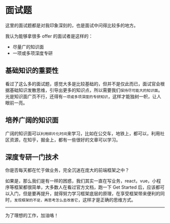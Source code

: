 # 面试题

这里的面试题都是对我印象深刻的，也是面试中问得比较多的地方。

我认为能够拿很多 offer 的面试者是这样的：

- 尽量广的知识面
- 一项或多项深度专研

## 基础知识的重要性

看过了这么多的面试题，感觉大多是比较基础的，但并不是仅此而已，面试官会根据基础知识发散思维，引导出更多的知识点，所以需要我们`保持尽可能大的知识面`。光是知识面广页不行，还得有`一项或多项深度的专研知识`，这样才能独树一帜，让人眼前一亮。

## 培养广阔的知识面

广阔的知识面可以`利用碎片化时间`来学习，比如在公交车，地铁上，都可以，利用社区资源，在知乎，掘金上，都有一些很好的文章可以学习。

## 深度专研一门技术

你是否每天都在忙于做业务，完全沉迷在庞大的前端框架之中？

如果是，那么我们是有一样的困惑，我们其实一直在写业务，react，vue，小程序等框架都很简单，大多数人在看过官方文档，跑一下 Get Started 后，应该都可以入门，但是要再提升，就得努力学习框架底层的原理，在享受框架带来便利的同时，`发现框架的不足，再思考怎么去改善它`，这样才是正确的思维方式。

---

为了理想的工作，加油咯！
